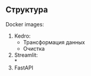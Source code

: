 ## Структура

Docker images:
1. Kedro:  
   * Трансформация данных
    * Очистка
1. Streamlit:  
   * 
1. FastAPI
